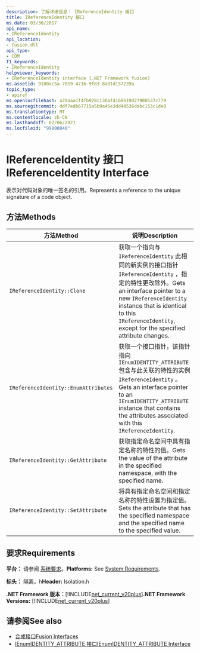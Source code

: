 ```yaml
---
description: 了解详细信息： IReferenceIdentity 接口
title: IReferenceIdentity 接口
ms.date: 03/30/2017
api_name:
- IReferenceIdentity
api_location:
- fusion.dll
api_type:
- COM
f1_keywords:
- IReferenceIdentity
helpviewer_keywords:
- IReferenceIdentity interface [.NET Framework fusion]
ms.assetid: 9180ac5a-7019-4716-9f83-8a91d157239a
topic_type:
- apiref
ms.openlocfilehash: a29aaa1f4fb928c136af4168619d27900537c779
ms.sourcegitcommit: ddf7edb67715a5b9a45e3dd44536dabc153c1de0
ms.translationtype: MT
ms.contentlocale: zh-CN
ms.lasthandoff: 02/06/2021
ms.locfileid: "99800040"
---
```

# <a name="ireferenceidentity-interface"></a><span data-ttu-id="a21df-103">IReferenceIdentity 接口</span><span class="sxs-lookup"><span data-stu-id="a21df-103">IReferenceIdentity Interface</span></span>

<span data-ttu-id="a21df-104">表示对代码对象的唯一签名的引用。</span><span class="sxs-lookup"><span data-stu-id="a21df-104">Represents a reference to the unique signature of a code object.</span></span>  
  
## <a name="methods"></a><span data-ttu-id="a21df-105">方法</span><span class="sxs-lookup"><span data-stu-id="a21df-105">Methods</span></span>  
  
|<span data-ttu-id="a21df-106">方法</span><span class="sxs-lookup"><span data-stu-id="a21df-106">Method</span></span>|<span data-ttu-id="a21df-107">说明</span><span class="sxs-lookup"><span data-stu-id="a21df-107">Description</span></span>|  
|------------|-----------------|  
|`IReferenceIdentity::Clone`|<span data-ttu-id="a21df-108">获取一个指向与 `IReferenceIdentity` 此相同的新实例的接口指针 `IReferenceIdentity` ，指定的特性更改除外。</span><span class="sxs-lookup"><span data-stu-id="a21df-108">Gets an interface pointer to a new `IReferenceIdentity` instance that is identical to this `IReferenceIdentity`, except for the specified attribute changes.</span></span>|  
|`IReferenceIdentity::EnumAttributes`|<span data-ttu-id="a21df-109">获取一个接口指针，该指针指向 `IEnumIDENTITY_ATTRIBUTE` 包含与此关联的特性的实例 `IReferenceIdentity` 。</span><span class="sxs-lookup"><span data-stu-id="a21df-109">Gets an interface pointer to an `IEnumIDENTITY_ATTRIBUTE` instance that contains the attributes associated with this `IReferenceIdentity`.</span></span>|  
|`IReferenceIdentity::GetAttribute`|<span data-ttu-id="a21df-110">获取指定命名空间中具有指定名称的特性的值。</span><span class="sxs-lookup"><span data-stu-id="a21df-110">Gets the value of the attribute in the specified namespace, with the specified name.</span></span>|  
|`IReferenceIdentity::SetAttribute`|<span data-ttu-id="a21df-111">将具有指定命名空间和指定名称的特性设置为指定值。</span><span class="sxs-lookup"><span data-stu-id="a21df-111">Sets the attribute that has the specified namespace and the specified name to the specified value.</span></span>|  
  
## <a name="requirements"></a><span data-ttu-id="a21df-112">要求</span><span class="sxs-lookup"><span data-stu-id="a21df-112">Requirements</span></span>  

 <span data-ttu-id="a21df-113">**平台：** 请参阅 [系统要求](../../get-started/system-requirements.md)。</span><span class="sxs-lookup"><span data-stu-id="a21df-113">**Platforms:** See [System Requirements](../../get-started/system-requirements.md).</span></span>  
  
 <span data-ttu-id="a21df-114">**标头：** 隔离。h</span><span class="sxs-lookup"><span data-stu-id="a21df-114">**Header:** Isolation.h</span></span>  
  
 <span data-ttu-id="a21df-115">**.NET Framework 版本：**[!INCLUDE[net_current_v20plus](../../../../includes/net-current-v20plus-md.md)]</span><span class="sxs-lookup"><span data-stu-id="a21df-115">**.NET Framework Versions:** [!INCLUDE[net_current_v20plus](../../../../includes/net-current-v20plus-md.md)]</span></span>  
  
## <a name="see-also"></a><span data-ttu-id="a21df-116">请参阅</span><span class="sxs-lookup"><span data-stu-id="a21df-116">See also</span></span>

- [<span data-ttu-id="a21df-117">合成接口</span><span class="sxs-lookup"><span data-stu-id="a21df-117">Fusion Interfaces</span></span>](fusion-interfaces.md)
- [<span data-ttu-id="a21df-118">IEnumIDENTITY_ATTRIBUTE 接口</span><span class="sxs-lookup"><span data-stu-id="a21df-118">IEnumIDENTITY_ATTRIBUTE Interface</span></span>](ienumidentity-attribute-interface.md)
